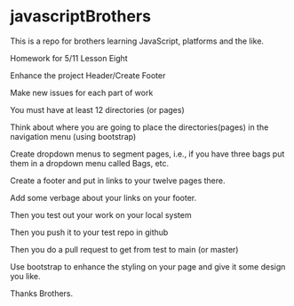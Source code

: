 # javascriptBrothers

This is a repo for brothers learning JavaScript, platforms and the like.

Homework for 5/11 Lesson Eight

Enhance the project Header/Create Footer

Make new issues for each part of work

You must have at least 12 directories (or pages)

Think about where you are going to place the directories(pages) in the navigation menu (using bootstrap)

Create dropdown menus to segment pages, i.e., if you have three bags put them in a dropdown menu called Bags, etc.

Create a footer and put in links to your twelve pages there.

Add some verbage about your links on your footer.

Then you test out your work on your local system

Then you push it to your test repo in github

Then you do a pull request to get from test to main (or master)

Use bootstrap to enhance the styling on your page and give it some design you like.

Thanks Brothers.
